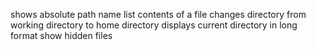 shows absolute path name
list contents of a file
changes directory from working directory to home directory
displays current directory in long format
show hidden files
